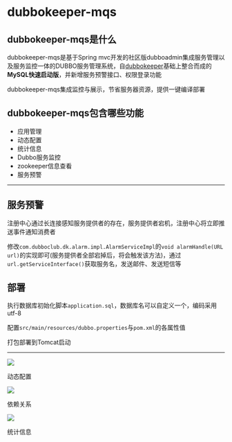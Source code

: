 # dubbokeeper-mqs

## dubbokeeper-mqs是什么

dubbokeeper-mqs是基于Spring mvc开发的社区版dubboadmin集成服务管理以及服务监控一体的DUBBO服务管理系统，自[dubbokeeper](https://github.com/dubboclub/dubbokeeper)基础上整合而成的**MySQL快速启动版**，并新增服务预警接口、权限登录功能

dubbokeeper-mqs集成监控与展示，节省服务器资源，提供一键编译部署

## dubbokeeper-mqs包含哪些功能

- 应用管理
- 动态配置
- 统计信息
- Dubbo服务监控
- zookeeper信息查看
- 服务预警

---

## 服务预警

注册中心通过长连接感知服务提供者的存在，服务提供者宕机，注册中心将立即推送事件通知消费者

修改`com.dubboclub.dk.alarm.impl.AlarmServiceImpl`的`void alarmHandle(URL url)`的实现即可(服务提供者全部宕掉后，将会触发该方法)，通过`url.getServiceInterface()`获取服务名，发送邮件、发送短信等

## 部署

执行数据库初始化脚本`application.sql`，数据库名可以自定义一个，编码采用utf-8

配置`src/main/resources/dubbo.properties`与`pom.xml`的各属性值

打包部署到Tomcat启动

---

![](http://lle.coding.me/img/dubbokeeper-mqs/dubbokeeper-service.png)

动态配置

![](http://lle.coding.me/img/dubbokeeper-mqs/dubbokeeper-dpc.png)

依赖关系

![](http://lle.coding.me/img/dubbokeeper-mqs/dubbokeeper-monitor.png)

统计信息
